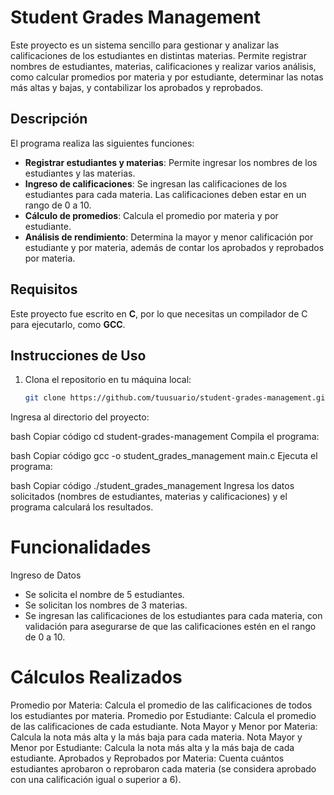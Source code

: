 # Student Grades Management

Este proyecto es un sistema sencillo para gestionar y analizar las calificaciones de los estudiantes en distintas materias. Permite registrar nombres de estudiantes, materias, calificaciones y realizar varios análisis, como calcular promedios por materia y por estudiante, determinar las notas más altas y bajas, y contabilizar los aprobados y reprobados.

## Descripción

El programa realiza las siguientes funciones:
- **Registrar estudiantes y materias**: Permite ingresar los nombres de los estudiantes y las materias.
- **Ingreso de calificaciones**: Se ingresan las calificaciones de los estudiantes para cada materia. Las calificaciones deben estar en un rango de 0 a 10.
- **Cálculo de promedios**: Calcula el promedio por materia y por estudiante.
- **Análisis de rendimiento**: Determina la mayor y menor calificación por estudiante y por materia, además de contar los aprobados y reprobados por materia.

## Requisitos

Este proyecto fue escrito en **C**, por lo que necesitas un compilador de C para ejecutarlo, como **GCC**.

## Instrucciones de Uso

1. Clona el repositorio en tu máquina local:

   ```bash
   git clone https://github.com/tuusuario/student-grades-management.git
Ingresa al directorio del proyecto:

bash
Copiar código
cd student-grades-management
Compila el programa:

bash
Copiar código
gcc -o student_grades_management main.c
Ejecuta el programa:

bash
Copiar código
./student_grades_management
Ingresa los datos solicitados (nombres de estudiantes, materias y calificaciones) y el programa calculará los resultados.

# Funcionalidades
Ingreso de Datos
- Se solicita el nombre de 5 estudiantes.
- Se solicitan los nombres de 3 materias.
- Se ingresan las calificaciones de los estudiantes para cada materia, con validación para asegurarse de que las calificaciones estén en el rango de 0 a 10.
# Cálculos Realizados
Promedio por Materia: Calcula el promedio de las calificaciones de todos los estudiantes por materia.
Promedio por Estudiante: Calcula el promedio de las calificaciones de cada estudiante.
Nota Mayor y Menor por Materia: Calcula la nota más alta y la más baja para cada materia.
Nota Mayor y Menor por Estudiante: Calcula la nota más alta y la más baja de cada estudiante.
Aprobados y Reprobados por Materia: Cuenta cuántos estudiantes aprobaron o reprobaron cada materia (se considera aprobado con una calificación igual o superior a 6).
